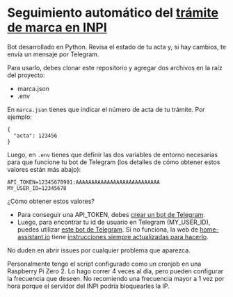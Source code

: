 # Seguimiento automático del [trámite de marca en INPI](https://portaltramites.inpi.gob.ar/marcasconsultas/busqueda)

Bot desarrollado en Python. Revisa el estado de tu acta y, si hay cambios, te envía un mensaje por Telegram.

Para usarlo, debes clonar este repositorio y agregar dos archivos en la raíz del proyecto:

* marca.json
* .env

En `marca.json` tienes que indicar el número de acta de tu trámite. Por ejemplo:

```
{
  "acta": 123456
}
```

Luego, en `.env` tienes que definir las dos variables de entorno necesarias para que funcione tu bot de Telegram (los detalles de cómo obtener estos valores están más abajo):

```
API_TOKEN=12345678901:AAAAAAAAAAAAAAAAAAAAAAAAAAA
MY_USER_ID=12345678
```
¿Cómo obtener estos valores?
* Para conseguir una API_TOKEN, debes [crear un bot de Telegram](https://core.telegram.org/bots#3-how-do-i-create-a-bot).
* Luego, para encontrar tu id de usuario en Telegram (MY_USER_ID), puedes utilizar [este bot de Telegram](https://t.me/getidsbot). Si no funciona, la web de [home-assistant.io](https://www.home-assistant.io/) tiene [instrucciones siempre actualizadas para hacerlo](https://www.home-assistant.io/integrations/telegram/).

No duden en abrir issues por cualquier problema que aparezca.

Personalmente tengo el script configurado como un cronjob en una Raspberry Pi Zero 2. Lo hago correr 4 veces al día, pero pueden configurar la frecuencia que deseen. No recomiendo una frecuencia mayor a 1 vez por hora porque el servidor del INPI podría bloquearles la IP.
